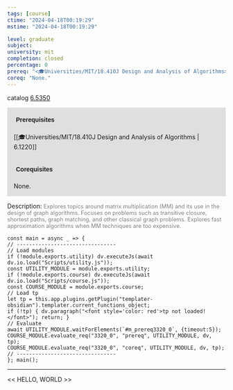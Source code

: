 ```yaml
---
tags: [course]
ctime: "2024-04-18T00:19:29"
mstime: "2024-04-18T00:19:29"

level: graduate
subject: 
university: mit
completion: closed
percentage: 0
prereq: "<🎓Universities/MIT/18.410J Design and Analysis of Algorithms>"
coreq: "None."
---
```


catalog [6.5350](http://student.mit.edu/catalog/m6a.html#6.5350)

<span style="display: block; padding: 15px; background-color: rgb(100, 100, 100, 0.2);"><font id="m_prereq3320_0" style="display: block; font-family: Arial, sans-serif; font-weight: bold; padding: 5px">Prerequisites</font><br><span id="prereq3320_0">[[🎓Universities/MIT/18.410J Design and Analysis of Algorithms | 6.1220]]</span></span>
<span style="display: block; padding: 15px; background-color: rgb(100, 100, 100, 0.2);"><font id="m_coreq3320_0" style="display: block; font-family: Arial, sans-serif; font-weight: bold; padding: 5px">Corequisites</font><br><span id="coreq3320_0">None.</span></span>

<font style="">Description:</font>
<font style="color: grey; font-size: 0.8rem;">Explores topics around matrix multiplication (MM) and its use in the design of graph algorithms. Focuses on problems such as transitive closure, shortest paths, graph matching, and other classical graph problems. Explores fast approximation algorithms when MM techniques are too expensive.</font>

```dataviewjs
const main = async _ => {
// --------------------------------
// Load modules
if (!module.exports.utility) dv.executeJs(await dv.io.load("Scripts/utility.js"));
const UTILITY_MODULE = module.exports.utility;
if (!module.exports.course) dv.executeJs(await dv.io.load("Scripts/course.js"));
const COURSE_MODULE = module.exports.course;
// Load tp
let tp = this.app.plugins.getPlugin("templater-obsidian").templater.current_functions_object;
if (!tp) { dv.paragraph("<font style='color: red'>tp not loaded!</font>"); return; }
// Evaluate
await UTILITY_MODULE.waitForElements(`#m_prereq3320_0`, {timeout:5});
COURSE_MODULE.evaluate_req("3320_0", "prereq", UTILITY_MODULE, dv, tp);
COURSE_MODULE.evaluate_req("3320_0", "coreq", UTILITY_MODULE, dv, tp);
// --------------------------------
}; main();
```

---

<< HELLO, WORLD >>
